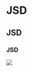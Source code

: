 # JSD
## JSD
### JSD

<img src = "https://www.google.com/url?sa=i&url=https%3A%2F%2Fwww.vecteezy.com%2Fvector-art%2F9027330-jsd-logo-jsd-letter-jsd-letter-logo-design-initials-jsd-logo-linked-with-circle-and-uppercase-monogram-logo-jsd-typography-for-technology-business-and-real-estate-brand&psig=AOvVaw2JTA_KGcotX6s9rykV_5z3&ust=1692699572796000&source=images&cd=vfe&opi=89978449&ved=0CBAQjRxqFwoTCKDegdjY7YADFQAAAAAdAAAAABAE">
